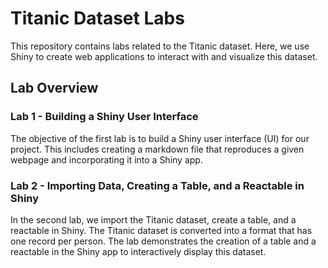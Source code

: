 # Titanic Dataset Labs

This repository contains labs related to the Titanic dataset. Here, we use Shiny to create web applications to interact with and visualize this dataset.

## Lab Overview

### Lab 1 - Building a Shiny User Interface

The objective of the first lab is to build a Shiny user interface (UI) for our project. This includes creating a markdown file that reproduces a given webpage and incorporating it into a Shiny app.

### Lab 2 - Importing Data, Creating a Table, and a Reactable in Shiny

In the second lab, we import the Titanic dataset, create a table, and a reactable in Shiny. The Titanic dataset is converted into a format that has one record per person. The lab demonstrates the creation of a table and a reactable in the Shiny app to interactively display this dataset.
